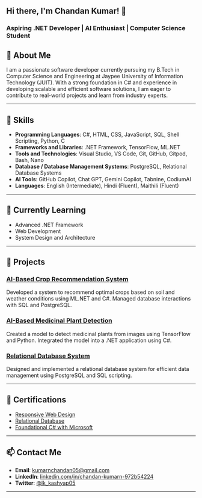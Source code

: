 ## Hi there, I'm Chandan Kumar! 👋

### Aspiring .NET Developer | AI Enthusiast | Computer Science Student

## 🚀 About Me

I am a passionate software developer currently pursuing my B.Tech in Computer Science and Engineering at Jaypee University of Information Technology (JUIT). With a strong foundation in C# and experience in developing scalable and efficient software solutions, I am eager to contribute to real-world projects and learn from industry experts.

---

## 🔧 Skills

- **Programming Languages**: C#, HTML, CSS, JavaScript, SQL, Shell Scripting, Python, C
- **Frameworks and Libraries**: .NET Framework, TensorFlow, ML.NET
- **Tools and Technologies**: Visual Studio, VS Code, Git, GitHub, Gitpod, Bash, Nano
- **Database / Database Management Systems**: PostgreSQL, Relational Database Systems
- **AI Tools**: GitHub Copilot, Chat GPT, Gemini Copilot, Tabnine, CodiumAI
- **Languages**: English (Intermediate), Hindi (Fluent), Maithili (Fluent)

---

## 🌱 Currently Learning

- Advanced .NET Framework
- Web Development
- System Design and Architecture

---

## 📂 Projects

### [AI-Based Crop Recommendation System](https://github.com/KudaChan/Portfolio/tree/main/AI_ML_DS/Crop-Recommendation-Project)
Developed a system to recommend optimal crops based on soil and weather conditions using ML.NET and C#. Managed database interactions with SQL and PostgreSQL.

### [AI-Based Medicinal Plant Detection](https://github.com/KudaChan/Portfolio/tree/main/AI_ML_DS/Minor_Project_Ai_Plant_Recognition)
Created a model to detect medicinal plants from images using TensorFlow and Python. Integrated the model into a .NET application using C#.

### [Relational Database System](https://github.com/KudaChan/Portfolio/tree/main/RDBMS_BASH)
Designed and implemented a relational database system for efficient data management using PostgreSQL and SQL scripting.

---

## 📜 Certifications

- [Responsive Web Design](https://www.freecodecamp.org/certification/fcc0726e177-6941-40b9-b159-05ee056fc40f/responsive-web-design)
- [Relational Database](https://www.freecodecamp.org/certification/fcc0726e177-6941-40b9-b159-05ee056fc40f/relational-database-v8)
- [Foundational C# with Microsoft](https://www.freecodecamp.org/certification/fcc0726e177-6941-40b9-b159-05ee056fc40f/foundational-c-sharp-with-microsoft)

---

## 📫 Contact Me

- **Email**: kumarnchandan05@gmail.com
- **LinkedIn**: [linkedin.com/in/chandan-kumarn-972b54224](https://www.linkedin.com/in/chandan-kumarn-972b54224/)
- **Twitter**: [@lk_kashyap05](https://twitter.com/lk_kashyap05)

---

